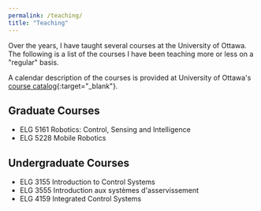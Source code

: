 ```yaml
---
permalink: /teaching/
title: "Teaching"
---
```


Over the years, I have taught several courses at the University of Ottawa. The following is a list of the courses I have been teaching more or less on a "regular" basis. 

A calendar description of the courses is provided at University of Ottawa's [course catalog](https://catalogue.uottawa.ca/en/courses/elg/){:target="_blank"}.

## Graduate Courses 
- ELG 5161 Robotics: Control, Sensing and Intelligence 
- ELG 5228 Mobile Robotics 

## Undergraduate Courses 
- ELG 3155 Introduction to Control Systems 
- ELG 3555 Introduction aux systèmes d'asservissement 
- ELG 4159 Integrated Control Systems 
